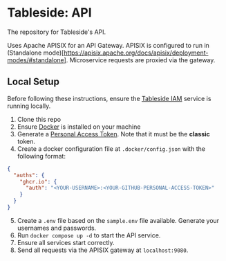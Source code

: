 # Tableside: API

The repository for Tableside's API.

Uses Apache APISIX for an API Gateway. APISIX is configured to run in (Standalone mode)[https://apisix.apache.org/docs/apisix/deployment-modes/#standalone].
Microservice requests are proxied via the gateway.

## Local Setup

Before following these instructions, ensure the [Tableside IAM](https://github.com/Table-Side/IAM) service is running locally.

1. Clone this repo
2. Ensure [Docker](https://docs.docker.com/get-docker/) is installed on your machine
3. Generate a [Personal Access Token](https://docs.github.com/en/authentication/keeping-your-account-and-data-secure/managing-your-personal-access-tokens). Note that it must be the **classic** token.
4. Create a docker configuration file at `.docker/config.json` with the following format:
```json
{
  "auths": {
    "ghcr.io": {
      "auth": "<YOUR-USERNAME>:<YOUR-GITHUB-PERSONAL-ACCESS-TOKEN>"
    }
  }
}
```
5. Create a `.env` file based on the `sample.env` file available. Generate your usernames and passwords.
6. Run `docker compose up -d` to start the API service.
7. Ensure all services start correctly.
8. Send all requests via the APISIX gateway at `localhost:9080`.
